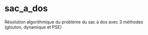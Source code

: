 # sac_a_dos
Résolution algorithmique du problème du sac à dos avec 3 méthodes (glouton, dynamique et PSE)

